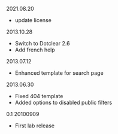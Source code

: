 2021.08.20
 * update license

2013.10.28
 * Switch to Dotclear 2.6
 * Add french help

2013.07.12
 * Enhanced template for search page

2013.06.30
 * Fixed 404 template
 * Added options to disabled public filters

0.1 20100909
 * First lab release